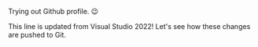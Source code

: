 Trying out Github profile. 😉

This line is updated from Visual Studio 2022! Let's see how these changes are pushed to Git.